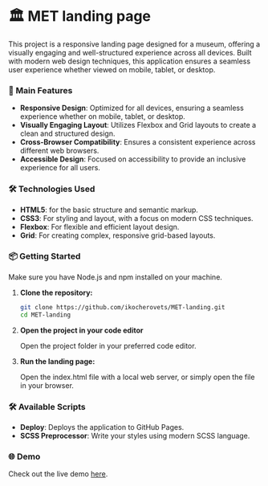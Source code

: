 # 🏛️ MET landing page
This project is a responsive landing page designed for a museum, offering a visually engaging and well-structured experience across all devices. Built with modern web design techniques, this application ensures a seamless user experience whether viewed on mobile, tablet, or desktop.

### 🚀 Main Features

- **Responsive Design**: Optimized for all devices, ensuring a seamless experience whether on mobile, tablet, or desktop.
- **Visually Engaging Layout**: Utilizes Flexbox and Grid layouts to create a clean and structured design.
- **Cross-Browser Compatibility**: Ensures a consistent experience across different web browsers.
- **Accessible Design**: Focused on accessibility to provide an inclusive experience for all users.

### 🛠️ Technologies Used

- **HTML5**: for the basic structure and semantic markup.
- **CSS3**: For styling and layout, with a focus on modern CSS techniques.
- **Flexbox**: For flexible and efficient layout design.
- **Grid**: For creating complex, responsive grid-based layouts.

### 📦 Getting Started

Make sure you have Node.js and npm installed on your machine.

1. **Clone the repository:**

   ```bash
   git clone https://github.com/ikocherovets/MET-landing.git
   cd MET-landing
   ```
2. **Open the project in your code editor**

   Open the project folder in your preferred code editor.
   
4. **Run the landing page:**

    Open the index.html file with a local web server, or simply open the file in your browser.
   
### 🛠️ Available Scripts

- **Deploy**: Deploys the application to GitHub Pages.
- **SCSS Preprocessor**: Write your styles using modern SCSS language.

### 🌐 Demo

Check out the live demo [here](https://ikocherovets.github.io/MET-landing/).

   
